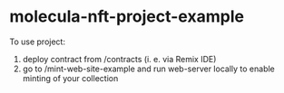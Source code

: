 # molecula-nft-project-example

To use project:
1) deploy contract from /contracts (i. e. via Remix IDE)
2) go to /mint-web-site-example and run web-server locally to enable minting of your collection
